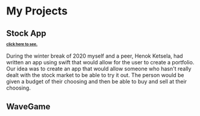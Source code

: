 # My Projects
## Stock App <a href="https://github.com/Bsully505/StockInformationBSHK"><p style="font-size:10px;">click here to see.</p></a>
During the winter break of 2020 myself and a peer, Henok Ketsela, had written an app using swift that would allow for the user to create a portfolio. Our idea was to create an app that would allow someone who hasn't really dealt with the stock market to be able to try it out. The person would be given a budget of their choosing and then be able to buy and sell at their choosing.

## WaveGame
